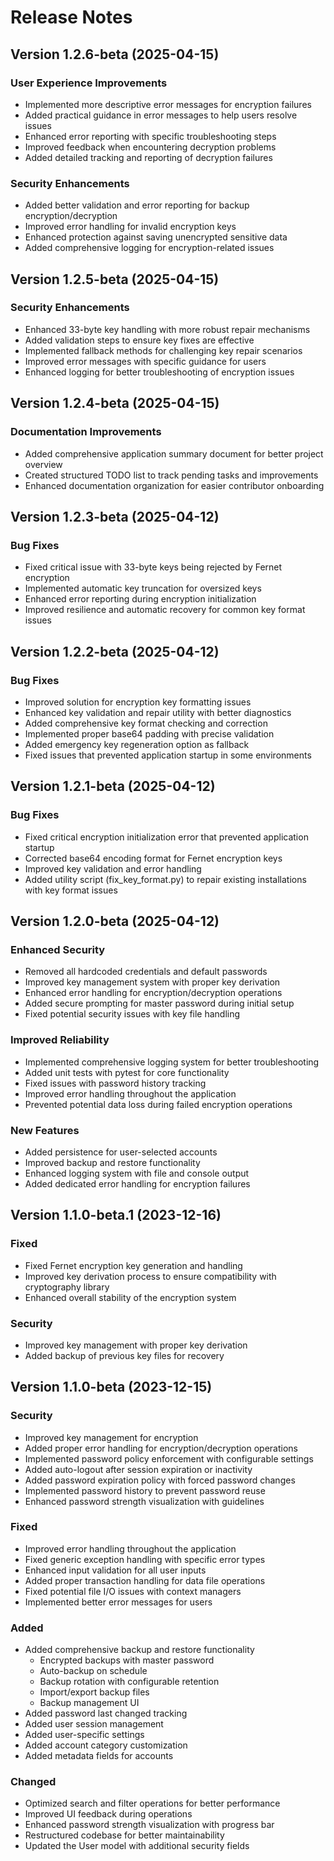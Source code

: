 # Release Notes

## Version 1.2.6-beta (2025-04-15)

### User Experience Improvements

- Implemented more descriptive error messages for encryption failures
- Added practical guidance in error messages to help users resolve issues
- Enhanced error reporting with specific troubleshooting steps
- Improved feedback when encountering decryption problems
- Added detailed tracking and reporting of decryption failures

### Security Enhancements

- Added better validation and error reporting for backup encryption/decryption
- Improved error handling for invalid encryption keys
- Enhanced protection against saving unencrypted sensitive data
- Added comprehensive logging for encryption-related issues

## Version 1.2.5-beta (2025-04-15)

### Security Enhancements

- Enhanced 33-byte key handling with more robust repair mechanisms
- Added validation steps to ensure key fixes are effective
- Implemented fallback methods for challenging key repair scenarios
- Improved error messages with specific guidance for users
- Enhanced logging for better troubleshooting of encryption issues

## Version 1.2.4-beta (2025-04-15)

### Documentation Improvements

- Added comprehensive application summary document for better project overview
- Created structured TODO list to track pending tasks and improvements
- Enhanced documentation organization for easier contributor onboarding

## Version 1.2.3-beta (2025-04-12)

### Bug Fixes

- Fixed critical issue with 33-byte keys being rejected by Fernet encryption
- Implemented automatic key truncation for oversized keys
- Enhanced error reporting during encryption initialization
- Improved resilience and automatic recovery for common key format issues

## Version 1.2.2-beta (2025-04-12)

### Bug Fixes

- Improved solution for encryption key formatting issues
- Enhanced key validation and repair utility with better diagnostics
- Added comprehensive key format checking and correction
- Implemented proper base64 padding with precise validation
- Added emergency key regeneration option as fallback
- Fixed issues that prevented application startup in some environments

## Version 1.2.1-beta (2025-04-12)

### Bug Fixes

- Fixed critical encryption initialization error that prevented application startup
- Corrected base64 encoding format for Fernet encryption keys
- Improved key validation and error handling
- Added utility script (fix_key_format.py) to repair existing installations with key format issues

## Version 1.2.0-beta (2025-04-12)

### Enhanced Security

- Removed all hardcoded credentials and default passwords
- Improved key management system with proper key derivation
- Enhanced error handling for encryption/decryption operations
- Added secure prompting for master password during initial setup
- Fixed potential security issues with key file handling

### Improved Reliability

- Implemented comprehensive logging system for better troubleshooting
- Added unit tests with pytest for core functionality
- Fixed issues with password history tracking
- Improved error handling throughout the application
- Prevented potential data loss during failed encryption operations

### New Features

- Added persistence for user-selected accounts
- Improved backup and restore functionality
- Enhanced logging system with file and console output
- Added dedicated error handling for encryption failures

## Version 1.1.0-beta.1 (2023-12-16)

### Fixed

- Fixed Fernet encryption key generation and handling
- Improved key derivation process to ensure compatibility with cryptography library
- Enhanced overall stability of the encryption system

### Security

- Improved key management with proper key derivation
- Added backup of previous key files for recovery

## Version 1.1.0-beta (2023-12-15)

### Security

- Improved key management for encryption
- Added proper error handling for encryption/decryption operations
- Implemented password policy enforcement with configurable settings
- Added auto-logout after session expiration or inactivity
- Added password expiration policy with forced password changes
- Implemented password history to prevent password reuse
- Enhanced password strength visualization with guidelines

### Fixed

- Improved error handling throughout the application
- Fixed generic exception handling with specific error types
- Enhanced input validation for all user inputs
- Added proper transaction handling for data file operations
- Fixed potential file I/O issues with context managers
- Implemented better error messages for users

### Added

- Added comprehensive backup and restore functionality
  - Encrypted backups with master password
  - Auto-backup on schedule
  - Backup rotation with configurable retention
  - Import/export backup files
  - Backup management UI
- Added password last changed tracking
- Added user session management
- Added user-specific settings
- Added account category customization
- Added metadata fields for accounts

### Changed

- Optimized search and filter operations for better performance
- Improved UI feedback during operations
- Enhanced password strength visualization with progress bar
- Restructured codebase for better maintainability
- Updated the User model with additional security fields
